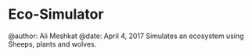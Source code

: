 # Eco-Simulator
@author: Ali Meshkat 
@date: April 4, 2017
Simulates an ecosystem using Sheeps, plants and wolves.   
